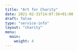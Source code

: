 ```yaml
---
title: "Art for Charity"
date: 2021-02-31T14:07:56+01:00
draft: false
type: "service-info"
layout: "charity"
menu:
  main:
    weight: 4
---
```


